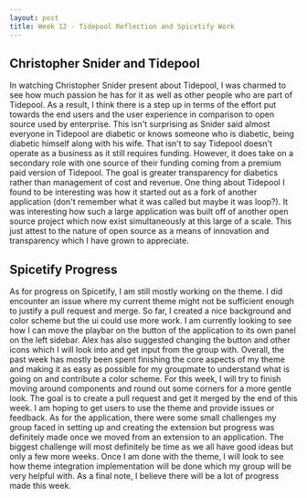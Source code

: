 ```yaml
---
layout: post
title: Week 12 - Tidepool Reflection and Spicetify Work
---
```


## Christopher Snider and Tidepool

In watching Christopher Snider present about Tidepool, I was charmed to see how much passion he has for it as well as other people who are part of Tidepool. As a result, I think there is a step up in terms of the effort put towards the end users and the user experience in comparison to open source used by enterprise. This isn't surprising as Snider said almost everyone in Tidepool are diabetic or knows someone who is diabetic, being diabetic himself along with his wife. That isn't to say Tidepool doesn't operate as a business as it still requires funding. However, it does take on a secondary role with one source of their funding coming from a premium paid version of Tidepool. The goal is greater transparency for diabetics rather than management of cost and revenue. One thing about Tidepool I found to be interesting was how it started out as a fork of another application (don't remember what it was called but maybe it was loop?). It was interesting how such a large application was built off of another open source project which now exist simultaneously at this large of a scale. This just attest to the nature of open source as a means of innovation and transparency which I have grown to appreciate.

<!--more-->

## Spicetify Progress

As for progress on Spicetify, I am still mostly working on the theme. I did encounter an issue where my current theme might not be sufficient enough to justify a pull request and merge. So far, I created a nice background and color scheme but the ui could use more work. I am currently looking to see how I can move the playbar on the button of the application to its own panel on the left sidebar. Alex has also suggested changing the button and other icons which I will look into and get input from the group with. Overall, the past week has mostly been spent finishing the core aspects of my theme and making it as easy as possible for my groupmate to understand what is going on and contribute a color scheme. For this week, I will try to finish moving around components and round out some corners for a more gentle look. The goal is to create a pull request and get it merged by the end of this week. I am hoping to get users to use the theme and provide issues or feedback. As for the application, there were some small challenges my group faced in setting up and creating the extension but progress was definitely made once we moved from an extension to an application. The biggest challenge will most definitely be time as we all have good ideas but only a few more weeks. Once I am done with the theme, I will look to see how theme integration implementation will be done which my group will be very helpful with. As a final note, I believe there will be a lot of progress made this week.
